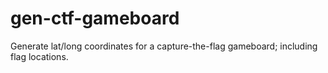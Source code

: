 # gen-ctf-gameboard
Generate lat/long coordinates for a capture-the-flag gameboard; including flag locations.
